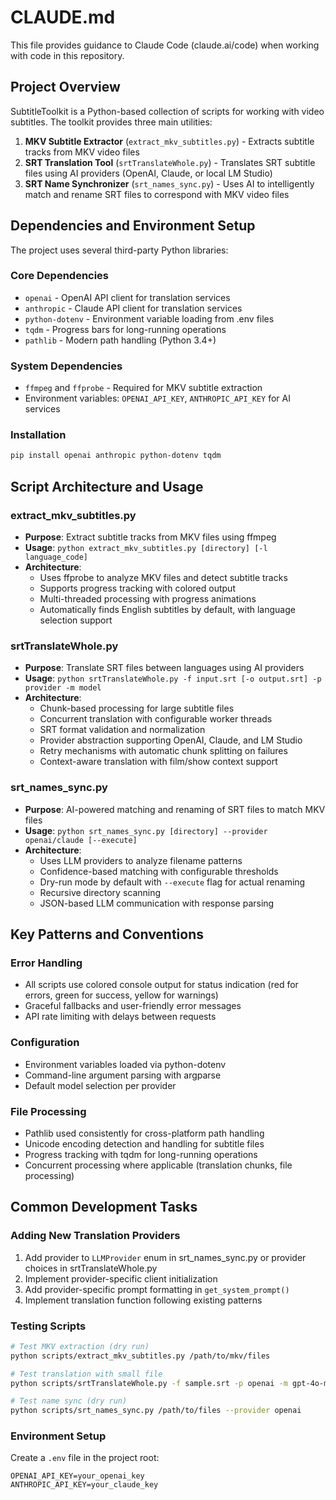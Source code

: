 # CLAUDE.md

This file provides guidance to Claude Code (claude.ai/code) when working with code in this repository.

## Project Overview

SubtitleToolkit is a Python-based collection of scripts for working with video subtitles. The toolkit provides three main utilities:

1. **MKV Subtitle Extractor** (`extract_mkv_subtitles.py`) - Extracts subtitle tracks from MKV video files
2. **SRT Translation Tool** (`srtTranslateWhole.py`) - Translates SRT subtitle files using AI providers (OpenAI, Claude, or local LM Studio)
3. **SRT Name Synchronizer** (`srt_names_sync.py`) - Uses AI to intelligently match and rename SRT files to correspond with MKV video files

## Dependencies and Environment Setup

The project uses several third-party Python libraries:

### Core Dependencies
- `openai` - OpenAI API client for translation services
- `anthropic` - Claude API client for translation services  
- `python-dotenv` - Environment variable loading from .env files
- `tqdm` - Progress bars for long-running operations
- `pathlib` - Modern path handling (Python 3.4+)

### System Dependencies
- `ffmpeg` and `ffprobe` - Required for MKV subtitle extraction
- Environment variables: `OPENAI_API_KEY`, `ANTHROPIC_API_KEY` for AI services

### Installation
```bash
pip install openai anthropic python-dotenv tqdm
```

## Script Architecture and Usage

### extract_mkv_subtitles.py
- **Purpose**: Extract subtitle tracks from MKV files using ffmpeg
- **Usage**: `python extract_mkv_subtitles.py [directory] [-l language_code]`
- **Architecture**: 
  - Uses ffprobe to analyze MKV files and detect subtitle tracks
  - Supports progress tracking with colored output
  - Multi-threaded processing with progress animations
  - Automatically finds English subtitles by default, with language selection support

### srtTranslateWhole.py  
- **Purpose**: Translate SRT files between languages using AI providers
- **Usage**: `python srtTranslateWhole.py -f input.srt [-o output.srt] -p provider -m model`
- **Architecture**:
  - Chunk-based processing for large subtitle files
  - Concurrent translation with configurable worker threads
  - SRT format validation and normalization
  - Provider abstraction supporting OpenAI, Claude, and LM Studio
  - Retry mechanisms with automatic chunk splitting on failures
  - Context-aware translation with film/show context support

### srt_names_sync.py
- **Purpose**: AI-powered matching and renaming of SRT files to match MKV files
- **Usage**: `python srt_names_sync.py [directory] --provider openai/claude [--execute]`
- **Architecture**:
  - Uses LLM providers to analyze filename patterns
  - Confidence-based matching with configurable thresholds  
  - Dry-run mode by default with `--execute` flag for actual renaming
  - Recursive directory scanning
  - JSON-based LLM communication with response parsing

## Key Patterns and Conventions

### Error Handling
- All scripts use colored console output for status indication (red for errors, green for success, yellow for warnings)
- Graceful fallbacks and user-friendly error messages
- API rate limiting with delays between requests

### Configuration
- Environment variables loaded via python-dotenv
- Command-line argument parsing with argparse
- Default model selection per provider

### File Processing
- Pathlib used consistently for cross-platform path handling
- Unicode encoding detection and handling for subtitle files
- Progress tracking with tqdm for long-running operations
- Concurrent processing where applicable (translation chunks, file processing)

## Common Development Tasks

### Adding New Translation Providers
1. Add provider to `LLMProvider` enum in srt_names_sync.py or provider choices in srtTranslateWhole.py
2. Implement provider-specific client initialization
3. Add provider-specific prompt formatting in `get_system_prompt()`
4. Implement translation function following existing patterns

### Testing Scripts
```bash
# Test MKV extraction (dry run)
python scripts/extract_mkv_subtitles.py /path/to/mkv/files

# Test translation with small file
python scripts/srtTranslateWhole.py -f sample.srt -p openai -m gpt-4o-mini

# Test name sync (dry run)
python scripts/srt_names_sync.py /path/to/files --provider openai
```

### Environment Setup
Create a `.env` file in the project root:
```
OPENAI_API_KEY=your_openai_key
ANTHROPIC_API_KEY=your_claude_key
```